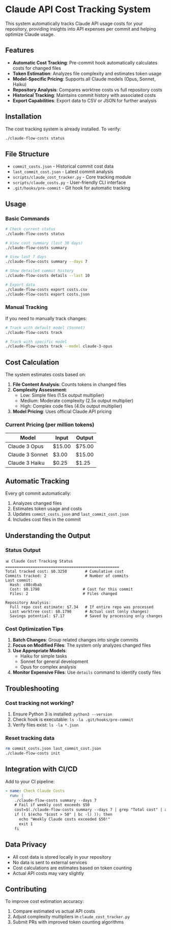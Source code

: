 # Claude API Cost Tracking System

This system automatically tracks Claude API usage costs for your repository, providing insights into API expenses per commit and helping optimize Claude usage.

## Features

- **Automatic Cost Tracking**: Pre-commit hook automatically calculates costs for changed files
- **Token Estimation**: Analyzes file complexity and estimates token usage
- **Model-Specific Pricing**: Supports all Claude models (Opus, Sonnet, Haiku)
- **Repository Analysis**: Compares worktree costs vs full repository costs
- **Historical Tracking**: Maintains commit history with associated costs
- **Export Capabilities**: Export data to CSV or JSON for further analysis

## Installation

The cost tracking system is already installed. To verify:

```bash
./claude-flow-costs status
```

## File Structure

- `commit_costs.json` - Historical commit cost data
- `last_commit_cost.json` - Latest commit analysis
- `scripts/claude_cost_tracker.py` - Core tracking module
- `scripts/claude_costs.py` - User-friendly CLI interface
- `.git/hooks/pre-commit` - Git hook for automatic tracking

## Usage

### Basic Commands

```bash
# Check current status
./claude-flow-costs status

# View cost summary (last 30 days)
./claude-flow-costs summary

# View last 7 days
./claude-flow-costs summary --days 7

# Show detailed commit history
./claude-flow-costs details --last 10

# Export data
./claude-flow-costs export costs.csv
./claude-flow-costs export costs.json
```

### Manual Tracking

If you need to manually track changes:

```bash
# Track with default model (Sonnet)
./claude-flow-costs track

# Track with specific model
./claude-flow-costs track --model claude-3-opus
```

## Cost Calculation

The system estimates costs based on:

1. **File Content Analysis**: Counts tokens in changed files
2. **Complexity Assessment**: 
   - Low: Simple files (1.5x output multiplier)
   - Medium: Moderate complexity (2.5x output multiplier)
   - High: Complex code files (4.0x output multiplier)
3. **Model Pricing**: Uses official Claude API pricing

### Current Pricing (per million tokens)

| Model | Input | Output |
|-------|--------|---------|
| Claude 3 Opus | $15.00 | $75.00 |
| Claude 3 Sonnet | $3.00 | $15.00 |
| Claude 3 Haiku | $0.25 | $1.25 |

## Automatic Tracking

Every git commit automatically:
1. Analyzes changed files
2. Estimates token usage and costs
3. Updates `commit_costs.json` and `last_commit_cost.json`
4. Includes cost files in the commit

## Understanding the Output

### Status Output
```
📊 Claude Cost Tracking Status
==================================================
Total tracked cost: $0.3250        # Cumulative cost
Commits tracked: 2                 # Number of commits
Last commit:
  Hash: c08cdbab
  Cost: $0.1790                   # Cost for this commit
  Files: 2                        # Files changed

Repository Analysis:
  Full repo cost estimate: $7.34   # If entire repo was processed
  Last worktree cost: $0.1790      # Actual cost (only changes)
  Savings potential: $7.17         # Saved by processing only changes
```

### Cost Optimization Tips

1. **Batch Changes**: Group related changes into single commits
2. **Focus on Modified Files**: The system only analyzes changed files
3. **Use Appropriate Models**: 
   - Haiku for simple tasks
   - Sonnet for general development
   - Opus for complex analysis
4. **Monitor Expensive Files**: Use `details` command to identify costly files

## Troubleshooting

### Cost tracking not working?

1. Ensure Python 3 is installed: `python3 --version`
2. Check hook is executable: `ls -la .git/hooks/pre-commit`
3. Verify files exist: `ls -la *.json`

### Reset tracking data

```bash
rm commit_costs.json last_commit_cost.json
./claude-flow-costs init
```

## Integration with CI/CD

Add to your CI pipeline:

```yaml
- name: Check Claude Costs
  run: |
    ./claude-flow-costs summary --days 7
    # Fail if weekly cost exceeds $50
    cost=$(./claude-flow-costs summary --days 7 | grep "Total cost" | awk '{print $3}' | tr -d '$')
    if (( $(echo "$cost > 50" | bc -l) )); then
      echo "Weekly Claude costs exceeded $50!"
      exit 1
    fi
```

## Data Privacy

- All cost data is stored locally in your repository
- No data is sent to external services
- Cost calculations are estimates based on token counting
- Actual API costs may vary slightly

## Contributing

To improve cost estimation accuracy:
1. Compare estimated vs actual API costs
2. Adjust complexity multipliers in `claude_cost_tracker.py`
3. Submit PRs with improved token counting algorithms